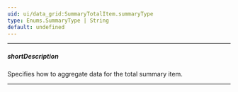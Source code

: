 ```yaml
---
uid: ui/data_grid:SummaryTotalItem.summaryType
type: Enums.SummaryType | String
default: undefined
---
```

---
##### shortDescription
Specifies how to aggregate data for the total summary item.

---
